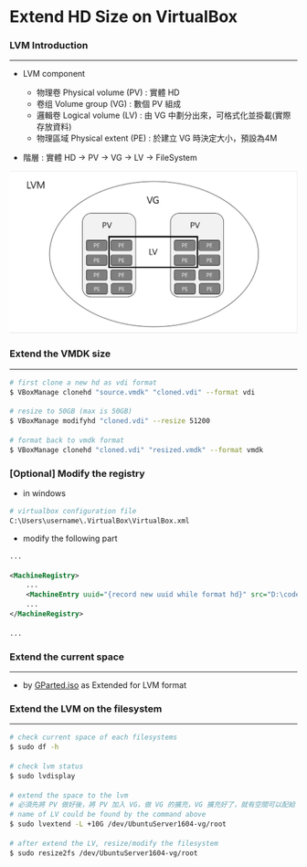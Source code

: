 # Extend HD Size on VirtualBox

<script type="text/javascript" src="../js/general.js"></script>

### LVM Introduction
---

* LVM component
    * 物理卷 Physical volume (PV) : 實體 HD
    * 卷组 Volume group (VG) : 數個 PV 組成
    * 邏輯卷 Logical volume (LV) : 由 VG 中劃分出來，可格式化並掛載(實際存放資料)
    * 物理區域 Physical extent (PE) : 於建立 VG 時決定大小，預設為4M
    
* 階層 : 實體 HD -> PV -> VG -> LV -> FileSystem

![](/images/lvm.jpg)


### Extend the VMDK size
---

```bash
# first clone a new hd as vdi format
$ VBoxManage clonehd "source.vmdk" "cloned.vdi" --format vdi

# resize to 50GB (max is 50GB)
$ VBoxManage modifyhd "cloned.vdi" --resize 51200

# format back to vmdk format
$ VBoxManage clonehd "cloned.vdi" "resized.vmdk" --format vmdk
```

### [Optional] Modify the registry

* in windows

```bash
# virtualbox configuration file
C:\Users\username\.VirtualBox\VirtualBox.xml
```

* modify the following part

```xml
...

<MachineRegistry>
    ...
    <MachineEntry uuid="{record new uuid while format hd}" src="D:\code\VirtualBox\(name of vbox)\(name of vbox).vbox"/>
    ...
</MachineRegistry>

...
```

### Extend the current space
---

* by [GParted.iso](http://gparted.org/) as Extended for LVM format

### Extend the LVM on the filesystem
---

```bash
# check current space of each filesystems
$ sudo df -h

# check lvm status
$ sudo lvdisplay

# extend the space to the lvm
# 必須先將 PV 做好後，將 PV 加入 VG，做 VG 的擴充，VG 擴充好了，就有空間可以配給 LV
# name of LV could be found by the command above
$ sudo lvextend -L +10G /dev/UbuntuServer1604-vg/root

# after extend the LV, resize/modify the filesystem
$ sudo resize2fs /dev/UbuntuServer1604-vg/root
```






